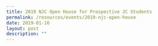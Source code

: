 ```yaml
---
title: 2019 NJC Open House for Prospective JC Students
permalink: /resources/events/2019-njc-open-house
date: 2019-01-16
layout: post
description: ""
---
```

